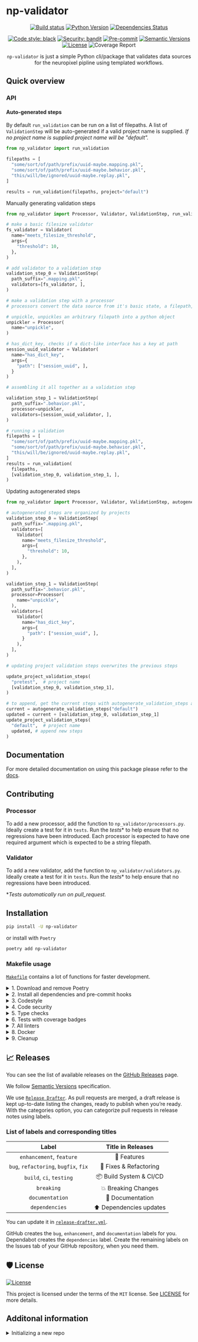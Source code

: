 # np-validator

<div align="center">

[![Build status](https://github.com/np_validator/np-validator/workflows/build/badge.svg?branch=master&event=push)](https://github.com/np_validator/np-validator/actions?query=workflow%3Abuild)
[![Python Version](https://img.shields.io/pypi/pyversions/np-validator.svg)](https://pypi.org/project/np-validator/)
[![Dependencies Status](https://img.shields.io/badge/dependencies-up%20to%20date-brightgreen.svg)](https://github.com/np_validator/np-validator/pulls?utf8=%E2%9C%93&q=is%3Apr%20author%3Aapp%2Fdependabot)

[![Code style: black](https://img.shields.io/badge/code%20style-black-000000.svg)](https://github.com/psf/black)
[![Security: bandit](https://img.shields.io/badge/security-bandit-green.svg)](https://github.com/PyCQA/bandit)
[![Pre-commit](https://img.shields.io/badge/pre--commit-enabled-brightgreen?logo=pre-commit&logoColor=white)](https://github.com/np_validator/np-validator/blob/master/.pre-commit-config.yaml)
[![Semantic Versions](https://img.shields.io/badge/%20%20%F0%9F%93%A6%F0%9F%9A%80-semantic--versions-e10079.svg)](https://github.com/np_validator/np-validator/releases)
[![License](https://img.shields.io/github/license/np_validator/np-validator)](https://github.com/np_validator/np-validator/blob/master/LICENSE)
![Coverage Report](assets/images/coverage.svg)

`np-validator` is just a simple Python cli/package that validates data sources for the neuropixel pipline using templated workflows.

</div>

## Quick overview

### API

#### Auto-generated steps

By default `run_validation` can be run on a list of
filepaths. A list of `ValidationStep` will be auto-generated if a valid project name is supplied.
_If no project name is supplied project name will be "default"._

```python
from np_validator import run_validation

filepaths = [
  "some/sort/of/path/prefix/uuid-maybe.mapping.pkl",
  "some/sort/of/path/prefix/uuid-maybe.behavior.pkl",
  "this/will/be/ignored/uuid-maybe.replay.pkl",
]

results = run_validation(filepaths, project="default")
```

Manually generating validation steps

```python
from np_validator import Processor, Validator, ValidationStep, run_validation

# make a basic filesize validator
fs_validator = Validator(
  name="meets_filesize_threshold",
  args={
    "threshold": 10,
  },
)

# add validator to a validation step
validation_step_0 = ValidationStep(
  path_suffix=".mapping.pkl",
  validators=[fs_validator, ],
)

# make a validation step with a processor
# processors convert the data source from it's basic state, a filepath, to an easier to use object

# unpickle, unpickles an arbitrary filepath into a python object
unpickler = Processor(
  name="unpickle",
)

# has_dict_key, checks if a dict-like interface has a key at path
session_uuid_validator = Validator(
  name="has_dict_key",
  args={
    "path": ["session_uuid", ],
  }
)

# assembling it all together as a validation step

validation_step_1 = ValidationStep(
  path_suffix=".behavior.pkl",
  processor=unpickler,
  validators=[session_uuid_validator, ],
)

# running a validation
filepaths = [
  "some/sort/of/path/prefix/uuid-maybe.mapping.pkl",
  "some/sort/of/path/prefix/uuid-maybe.behavior.pkl",
  "this/will/be/ignored/uuid-maybe.replay.pkl",
]
results = run_validation(
  filepaths,
  [validation_step_0, validation_step_1, ],
)
```

Updating autogenerated steps

```python
from np_validator import Processor, Validator, ValidationStep, autogenerate_validation_steps, update_project_validation_steps

# autogenerated steps are organized by projects
validation_step_0 = ValidationStep(
  path_suffix=".mapping.pkl",
  validators=[
    Validator(
      name="meets_filesize_threshold",
      args={
        "threshold": 10,
      },
    ),
  ],
)

validation_step_1 = ValidationStep(
  path_suffix=".behavior.pkl",
  processor=Processor(
    name="unpickle",
  ),
  validators=[
    Validator(
      name="has_dict_key",
      args={
        "path": ["session_uuid", ],
      }
    ),
  ],
)

# updating project validation steps overwrites the previous steps

update_project_validation_steps(
  "pretest",  # project name
  [validation_step_0, validation_step_1],
)

# to append, get the current steps with autogenerate_validation_steps and append to it
current = autogenerate_validation_steps("default")
updated = current + [validation_step_0, validation_step_1]
update_project_validation_steps(
  "default",  # project name
  updated, # append new steps
)
```

## Documentation

For more detailed documentation on using this package please refer to the [docs](https://alleninstitute.github.io/np_validator/).

## Contributing

### Processor

To add a new processor, add the function to `np_validator/processors.py`. Ideally create a test for it in `tests`. Run the _tests_\* to help ensure that no regressions have been introduced. Each processor is expected to have one required argument which is expected to be a string filepath.

### Validator

To add a new validator, add the function to `np_validator/validators.py`. Ideally create a test for it in `tests`. Run the _tests_\* to help ensure that no regressions have been introduced.

\*_Tests automatically run on pull_request\._

## Installation

```bash
pip install -U np-validator
```

or install with `Poetry`

```bash
poetry add np-validator
```

### Makefile usage

[`Makefile`](https://github.com/np_validator/np-validator/blob/master/Makefile) contains a lot of functions for faster development.

<details>
<summary>1. Download and remove Poetry</summary>
<p>

To download and install Poetry run:

```bash
make poetry-download
```

To uninstall

```bash
make poetry-remove
```

</p>
</details>

<details>
<summary>2. Install all dependencies and pre-commit hooks</summary>
<p>

Install requirements:

```bash
make install
```

Pre-commit hooks coulb be installed after `git init` via

```bash
make pre-commit-install
```

</p>
</details>

<details>
<summary>3. Codestyle</summary>
<p>

Automatic formatting uses `pyupgrade`, `isort` and `black`.

```bash
make codestyle

# or use synonym
make formatting
```

Codestyle checks only, without rewriting files:

```bash
make check-codestyle
```

> Note: `check-codestyle` uses `isort`, `black` and `darglint` library

Update all dev libraries to the latest version using one comand

```bash
make update-dev-deps
```

</p>
</details>

<details>
<summary>4. Code security</summary>
<p>

```bash
make check-safety
```

This command launches `Poetry` integrity checks as well as identifies security issues with `Safety` and `Bandit`.

```bash
make check-safety
```

</p>
</details>

<details>
<summary>5. Type checks</summary>
<p>

Run `mypy` static type checker

```bash
make mypy
```

</p>
</details>

<details>
<summary>6. Tests with coverage badges</summary>
<p>

Run `pytest`

```bash
make test
```

</p>
</details>

<details>
<summary>7. All linters</summary>
<p>

Of course there is a command to ~~rule~~ run all linters in one:

```bash
make lint
```

the same as:

```bash
make test && make check-codestyle && make mypy && make check-safety
```

</p>
</details>

<details>
<summary>8. Docker</summary>
<p>

```bash
make docker-build
```

which is equivalent to:

```bash
make docker-build VERSION=latest
```

Remove docker image with

```bash
make docker-remove
```

More information [about docker](https://github.com/np_validator/np-validator/tree/master/docker).

</p>
</details>

<details>
<summary>9. Cleanup</summary>
<p>
Delete pycache files

```bash
make pycache-remove
```

Remove package build

```bash
make build-remove
```

Delete .DS_STORE files

```bash
make dsstore-remove
```

Remove .mypycache

```bash
make mypycache-remove
```

Or to remove all above run:

```bash
make cleanup
```

</p>
</details>

## 📈 Releases

You can see the list of available releases on the [GitHub Releases](https://github.com/np_validator/np-validator/releases) page.

We follow [Semantic Versions](https://semver.org/) specification.

We use [`Release Drafter`](https://github.com/marketplace/actions/release-drafter). As pull requests are merged, a draft release is kept up-to-date listing the changes, ready to publish when you’re ready. With the categories option, you can categorize pull requests in release notes using labels.

### List of labels and corresponding titles

|               **Label**               |  **Title in Releases**  |
| :-----------------------------------: | :---------------------: |
|       `enhancement`, `feature`        |       🚀 Features       |
| `bug`, `refactoring`, `bugfix`, `fix` | 🔧 Fixes & Refactoring  |
|       `build`, `ci`, `testing`        | 📦 Build System & CI/CD |
|              `breaking`               |   💥 Breaking Changes   |
|            `documentation`            |    📝 Documentation     |
|            `dependencies`             | ⬆️ Dependencies updates |

You can update it in [`release-drafter.yml`](https://github.com/np_validator/np-validator/blob/master/.github/release-drafter.yml).

GitHub creates the `bug`, `enhancement`, and `documentation` labels for you. Dependabot creates the `dependencies` label. Create the remaining labels on the Issues tab of your GitHub repository, when you need them.

## 🛡 License

[![License](https://img.shields.io/github/license/np_validator/np-validator)](https://github.com/np_validator/np-validator/blob/master/LICENSE)

This project is licensed under the terms of the `MIT` license. See [LICENSE](https://github.com/np_validator/np-validator/blob/master/LICENSE) for more details.

## Additonal information

<details>
<summary>Initializing a new repo</summary>

### Initialize your code

1. Initialize `git` inside your repo:

```bash
cd np-validator && git init
```

2. If you don't have `Poetry` installed run:

```bash
make poetry-download
```

3. Initialize poetry and install `pre-commit` hooks:

```bash
make install
make pre-commit-install
```

4. Run the codestyle:

```bash
make codestyle
```

5. Upload initial code to GitHub:

```bash
git add .
git commit -m ":tada: Initial commit"
git branch -M main
git remote add origin https://github.com/np_validator/np-validator.git
git push -u origin main
```

### Set up bots

- Set up [Dependabot](https://docs.github.com/en/github/administering-a-repository/enabling-and-disabling-version-updates#enabling-github-dependabot-version-updates) to ensure you have the latest dependencies.
- Set up [Stale bot](https://github.com/apps/stale) for automatic issue closing.

### Poetry

Want to know more about Poetry? Check [its documentation](https://python-poetry.org/docs/).

<details>
<summary>Details about Poetry</summary>
<p>

Poetry's [commands](https://python-poetry.org/docs/cli/#commands) are very intuitive and easy to learn, like:

- `poetry add numpy@latest`
- `poetry run pytest`
- `poetry publish --build`

etc

</p>
</details>

### Building and releasing your package

Building a new version of the application contains steps:

- Bump the version of your package `poetry version <version>`. You can pass the new version explicitly, or a rule such as `major`, `minor`, or `patch`. For more details, refer to the [Semantic Versions](https://semver.org/) standard.
- Make a commit to `GitHub`.
- Create a `GitHub release`.
- And... publish 🙂 `poetry publish --build`

## 🎯 What's next

Well, that's up to you 💪🏻. I can only recommend the packages and articles that helped me.

- [`Typer`](https://github.com/tiangolo/typer) is great for creating CLI applications.
- [`Rich`](https://github.com/willmcgugan/rich) makes it easy to add beautiful formatting in the terminal.
- [`Pydantic`](https://github.com/samuelcolvin/pydantic/) – data validation and settings management using Python type hinting.
- [`Loguru`](https://github.com/Delgan/loguru) makes logging (stupidly) simple.
- [`tqdm`](https://github.com/tqdm/tqdm) – fast, extensible progress bar for Python and CLI.
- [`IceCream`](https://github.com/gruns/icecream) is a little library for sweet and creamy debugging.
- [`orjson`](https://github.com/ijl/orjson) – ultra fast JSON parsing library.
- [`Returns`](https://github.com/dry-python/returns) makes you function's output meaningful, typed, and safe!
- [`Hydra`](https://github.com/facebookresearch/hydra) is a framework for elegantly configuring complex applications.
- [`FastAPI`](https://github.com/tiangolo/fastapi) is a type-driven asynchronous web framework.

Articles:

- [Open Source Guides](https://opensource.guide/).
- [A handy guide to financial support for open source](https://github.com/nayafia/lemonade-stand)
- [GitHub Actions Documentation](https://help.github.com/en/actions).
- Maybe you would like to add [gitmoji](https://gitmoji.carloscuesta.me/) to commit names. This is really funny. 😄

## 🚀 Features

### Development features

- Supports for `Python 3.9` and higher.
- [`Poetry`](https://python-poetry.org/) as the dependencies manager. See configuration in [`pyproject.toml`](https://github.com/np_validator/np-validator/blob/master/pyproject.toml) and [`setup.cfg`](https://github.com/np_validator/np-validator/blob/master/setup.cfg).
- Automatic codestyle with [`black`](https://github.com/psf/black), [`isort`](https://github.com/timothycrosley/isort) and [`pyupgrade`](https://github.com/asottile/pyupgrade).
- Ready-to-use [`pre-commit`](https://pre-commit.com/) hooks with code-formatting.
- Type checks with [`mypy`](https://mypy.readthedocs.io); docstring checks with [`darglint`](https://github.com/terrencepreilly/darglint); security checks with [`safety`](https://github.com/pyupio/safety) and [`bandit`](https://github.com/PyCQA/bandit)
- Testing with [`pytest`](https://docs.pytest.org/en/latest/).
- Ready-to-use [`.editorconfig`](https://github.com/np_validator/np-validator/blob/master/.editorconfig), [`.dockerignore`](https://github.com/np_validator/np-validator/blob/master/.dockerignore), and [`.gitignore`](https://github.com/np_validator/np-validator/blob/master/.gitignore). You don't have to worry about those things.

### Deployment features

- `GitHub` integration: issue and pr templates.
- `Github Actions` with predefined [build workflow](https://github.com/np_validator/np-validator/blob/master/.github/workflows/build.yml) as the default CI/CD.
- Everything is already set up for security checks, codestyle checks, code formatting, testing, linting, docker builds, etc with [`Makefile`](https://github.com/np_validator/np-validator/blob/master/Makefile#L89). More details in [makefile-usage](#makefile-usage).
- [Dockerfile](https://github.com/np_validator/np-validator/blob/master/docker/Dockerfile) for your package.
- Always up-to-date dependencies with [`@dependabot`](https://dependabot.com/). You will only [enable it](https://docs.github.com/en/github/administering-a-repository/enabling-and-disabling-version-updates#enabling-github-dependabot-version-updates).
- Automatic drafts of new releases with [`Release Drafter`](https://github.com/marketplace/actions/release-drafter). You may see the list of labels in [`release-drafter.yml`](https://github.com/np_validator/np-validator/blob/master/.github/release-drafter.yml). Works perfectly with [Semantic Versions](https://semver.org/) specification.

### Open source community features

- Ready-to-use [Pull Requests templates](https://github.com/np_validator/np-validator/blob/master/.github/PULL_REQUEST_TEMPLATE.md) and several [Issue templates](https://github.com/np_validator/np-validator/tree/master/.github/ISSUE_TEMPLATE).
- Files such as: `LICENSE`, `CONTRIBUTING.md`, `CODE_OF_CONDUCT.md`, and `SECURITY.md` are generated automatically.
- [`Stale bot`](https://github.com/apps/stale) that closes abandoned issues after a period of inactivity. (You will only [need to setup free plan](https://github.com/marketplace/stale)). Configuration is [here](https://github.com/np_validator/np-validator/blob/master/.github/.stale.yml).
- [Semantic Versions](https://semver.org/) specification with [`Release Drafter`](https://github.com/marketplace/actions/release-drafter).
</details>
